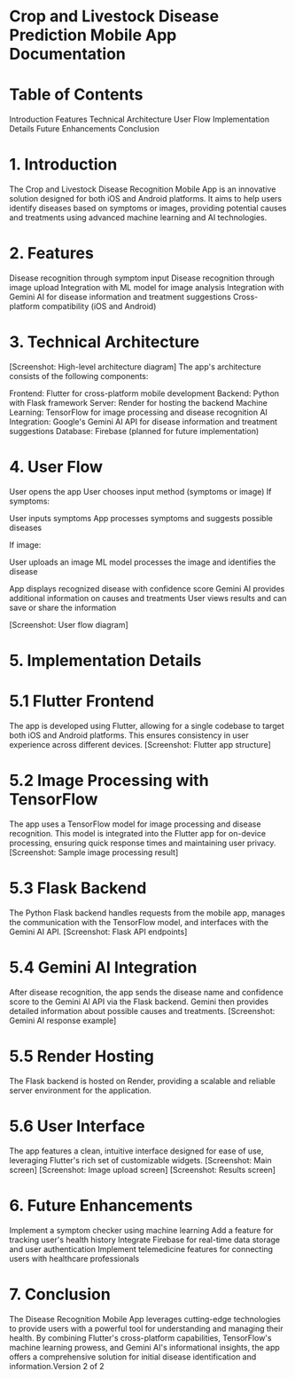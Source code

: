 # Crop and Livestock Disease Prediction Mobile App Documentation
# Table of Contents

Introduction
Features
Technical Architecture
User Flow
Implementation Details
Future Enhancements
Conclusion

# 1. Introduction
The Crop and Livestock Disease Recognition Mobile App is an innovative solution designed for both iOS and Android platforms. It aims to help users identify diseases based on symptoms or images, providing potential causes and treatments using advanced machine learning and AI technologies.
# 2. Features

Disease recognition through symptom input
Disease recognition through image upload
Integration with ML model for image analysis
Integration with Gemini AI for disease information and treatment suggestions
Cross-platform compatibility (iOS and Android)

# 3. Technical Architecture
[Screenshot: High-level architecture diagram]
The app's architecture consists of the following components:

Frontend: Flutter for cross-platform mobile development
Backend: Python with Flask framework
Server: Render for hosting the backend
Machine Learning: TensorFlow for image processing and disease recognition
AI Integration: Google's Gemini AI API for disease information and treatment suggestions
Database: Firebase (planned for future implementation)

# 4. User Flow

User opens the app
User chooses input method (symptoms or image)
If symptoms:

User inputs symptoms
App processes symptoms and suggests possible diseases


If image:

User uploads an image
ML model processes the image and identifies the disease


App displays recognized disease with confidence score
Gemini AI provides additional information on causes and treatments
User views results and can save or share the information

[Screenshot: User flow diagram]
# 5. Implementation Details
# 5.1 Flutter Frontend
The app is developed using Flutter, allowing for a single codebase to target both iOS and Android platforms. This ensures consistency in user experience across different devices.
[Screenshot: Flutter app structure]
# 5.2 Image Processing with TensorFlow
The app uses a TensorFlow model for image processing and disease recognition. This model is integrated into the Flutter app for on-device processing, ensuring quick response times and maintaining user privacy.
[Screenshot: Sample image processing result]
# 5.3 Flask Backend
The Python Flask backend handles requests from the mobile app, manages the communication with the TensorFlow model, and interfaces with the Gemini AI API.
[Screenshot: Flask API endpoints]
# 5.4 Gemini AI Integration
After disease recognition, the app sends the disease name and confidence score to the Gemini AI API via the Flask backend. Gemini then provides detailed information about possible causes and treatments.
[Screenshot: Gemini AI response example]
# 5.5 Render Hosting
The Flask backend is hosted on Render, providing a scalable and reliable server environment for the application.
# 5.6 User Interface
The app features a clean, intuitive interface designed for ease of use, leveraging Flutter's rich set of customizable widgets.
[Screenshot: Main screen]
[Screenshot: Image upload screen]
[Screenshot: Results screen]
# 6. Future Enhancements

Implement a symptom checker using machine learning
Add a feature for tracking user's health history
Integrate Firebase for real-time data storage and user authentication
Implement telemedicine features for connecting users with healthcare professionals

# 7. Conclusion
The Disease Recognition Mobile App leverages cutting-edge technologies to provide users with a powerful tool for understanding and managing their health. By combining Flutter's cross-platform capabilities, TensorFlow's machine learning prowess, and Gemini AI's informational insights, the app offers a comprehensive solution for initial disease identification and information.Version 2 of 2
